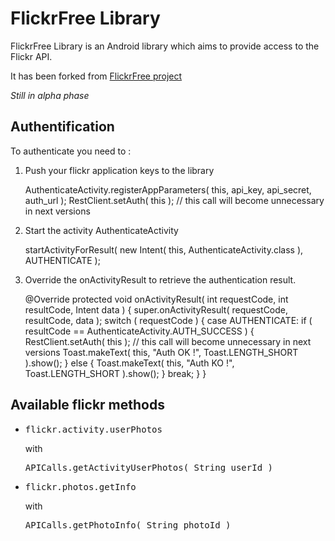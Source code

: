 FlickrFree Library
==================

FlickrFree Library is an Android library which aims to provide access to the Flickr API.

It has been forked from [FlickrFree project](http://code.google.com/p/flickrfree)

_Still in alpha phase_

Authentification
----------------------

To authenticate you need to : 

1. Push your flickr application keys to the library

    AuthenticateActivity.registerAppParameters( this, api_key, api_secret, auth_url );
    RestClient.setAuth( this ); // this call will become unnecessary in next versions

2. Start the activity AuthenticateActivity

     startActivityForResult( new Intent( this, AuthenticateActivity.class ), AUTHENTICATE );

3. Override the onActivityResult to retrieve the authentication result.

     @Override
     protected void onActivityResult( int requestCode, int resultCode, Intent data )
     {
        super.onActivityResult( requestCode, resultCode, data );
        switch ( requestCode )
        {
            case AUTHENTICATE:
                if ( resultCode == AuthenticateActivity.AUTH_SUCCESS )
                {                    
                    RestClient.setAuth( this ); // this call will become unnecessary in next versions
                    Toast.makeText( this, "Auth OK !", Toast.LENGTH_SHORT ).show();
                }
                else
                {
                    Toast.makeText( this, "Auth KO !", Toast.LENGTH_SHORT ).show();
                }
                break;
         }
     }

Available flickr methods
---------------------------

* <pre>flickr.activity.userPhotos</pre> with <pre>APICalls.getActivityUserPhotos( String userId )</pre>
* <pre>flickr.photos.getInfo</pre> with <pre>APICalls.getPhotoInfo( String photoId )</pre>